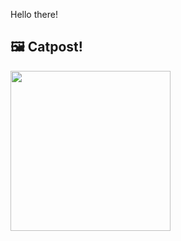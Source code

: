 Hello there!



## 🖼️ Catpost!

<sub>
    <img src="https://cdn2.thecatapi.com/images/MTU3ODY4MA.jpg" height="256">
</sub>


